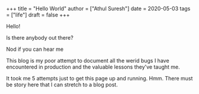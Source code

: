 +++
title = "Hello World"
author = ["Athul Suresh"]
date = 2020-05-03
tags = ["life"]
draft = false
+++

Hello!

Is there anybody out there?

Nod if you can hear me

This blog is my poor attempt to document all the werid bugs I have encountered in production and the valuable lessons they've taught me.

It took me 5 attempts just to get this page up and running. Hmm. There must be story here that I can stretch to a blog post.
